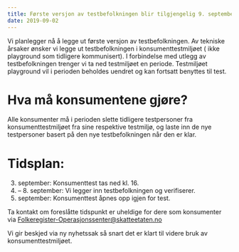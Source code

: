 ```yaml
---
title: Første versjon av testbefolkningen blir tilgjengelig 9. september i konsumenttest
date: 2019-09-02
---
```


Vi planlegger nå å legge ut første versjon av testbefolkningen.
Av tekniske årsaker ønsker vi legge ut testbefolkningen i konsumenttestmiljøet ( ikke playground som tidligere kommunisert).
I forbindelse med utlegg av testbefolkningen trenger vi ta ned testmiljøet en periode.
Testmiljøet playground vil i perioden beholdes uendret og kan fortsatt benyttes til test.
 
# Hva må konsumentene gjøre?
Alle konsumenter må i perioden slette tidligere testpersoner fra konsumenttestmiljøet fra sine respektive testmiljø, og laste inn de nye testpersoner basert på den nye testbefolkningen når den er klar.
 
# Tidsplan:
3. september: Konsumenttest tas ned kl. 16.
4. – 8. september: Vi legger inn testbefolkningen og verifiserer.
9. september: Konsumenttest åpnes opp igjen for test.
 
Ta kontakt om foreslåtte tidspunkt er uheldige for dere som konsumenter via Folkeregister-Operasjonssenter@skatteetaten.no
 
Vi gir beskjed via ny nyhetssak så snart det er klart til videre bruk av konsumenttestmiljøet.
